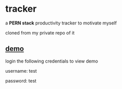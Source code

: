 # tracker

a **PERN stack** productivity tracker to motivate myself

cloned from my private repo of it

## [demo](http://blaukc-tracker.herokuapp.com)

login the following credentials to view demo

username: test

password: test
